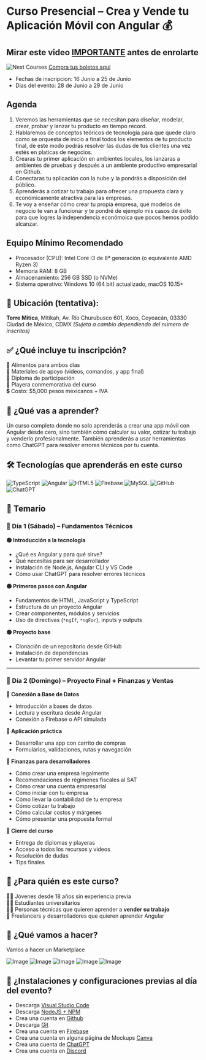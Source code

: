 # Curso Presencial – Crea y Vende tu Aplicación Móvil con Angular 💰

## Mirar este video [IMPORTANTE](https://vt.tiktok.com/ZShTnh6MV/) antes de enrolarte

![Next Courses](https://static.wixstatic.com/media/07ff59_217ee91e7af94900924b2493a9213d3a~mv2.png)
[Compra tus boletos aquí](https://www.redboyconsulting.com/event-details/crea-y-vende-tu-app-de-angular-1)
- Fechas de inscripcion: 16 Junio a 25 de Junio
- Dias del evento: 28 de Junio a 29 de Junio

## Agenda

1. Veremos las herramientas que se necesitan para diseñar, modelar, crear, probar y lanzar tu producto en tiempo record.
2. Hablaremos de conceptos teóricos de tecnología para que quede claro como se orquesta de inicio a final todos los elementos de tu producto final, de este modo podrás resolver las dudas de tus clientes una vez estés en platicas de negocios.
3. Crearas tu primer aplicación en ambientes locales, los lanzaras a ambientes de pruebas y después a un ambiente productivo empresarial en Github.
4. Conectaras tu aplicación con la nube y la pondrás a disposición del público.
5. Aprenderás a cotizar tu trabajo para ofrecer una propuesta clara y económicamente atractiva para las empresas.
6. Te voy a enseñar cómo crear tu propia empresa, qué modelos de negocio te van a funcionar y te pondré de ejemplo mis casos de éxito para que logres la independencia económoica que pocos hemos podido alcanzar.

## Equipo Mínimo Recomendado 

- Procesador (CPU): Intel Core i3 de 8ª generación (o equivalente AMD Ryzen 3)
- Memoria RAM: 8 GB
- Almacenamiento: 256 GB SSD (o NVMe)
- Sistema operativo: Windows 10 (64 bit) actualizado, macOS 10.15+

## 📍 Ubicación (tentativa):
**Torre Mítica**, Mitikah, Av. Río Churubusco 601, Xoco, Coyoacán, 03330 Ciudad de México, CDMX
*(Sujeta a cambio dependiendo del número de inscritos)*

## ✅ ¿Qué incluye tu inscripción?
🍱 Alimentos para ambos días  
🧳 Materiales de apoyo (videos, comandos, y app final)  
📜 Diploma de participación  
👕 Playera conmemorativa del curso  
💲 Costo: $5,000 pesos mexicanos + IVA

## 🧠 ¿Qué vas a aprender?

Un curso completo donde no solo aprenderás a crear una app móvil con Angular desde cero, sino también cómo calcular su valor, cotizar tu trabajo y venderlo profesionalmente. También aprenderás a usar herramientas como ChatGPT para resolver errores técnicos por tu cuenta.

## 🛠️ Tecnologías que aprenderás en este curso

![TypeScript](https://img.shields.io/badge/TypeScript-3178C6?style=for-the-badge&logo=typescript&logoColor=white)
![Angular](https://img.shields.io/badge/Angular-DD0031?style=for-the-badge&logo=angular&logoColor=white)
![HTML5](https://img.shields.io/badge/HTML5-E34F26?style=for-the-badge&logo=html5&logoColor=white)
![Firebase](https://img.shields.io/badge/Firebase-FFCA28?style=for-the-badge&logo=firebase&logoColor=black)
![MySQL](https://img.shields.io/badge/MySQL-4479A1?style=for-the-badge&logo=mysql&logoColor=white)
![GitHub](https://img.shields.io/badge/GitHub-181717?style=for-the-badge&logo=github&logoColor=white)
![ChatGPT](https://img.shields.io/badge/ChatGPT-00A67E?style=for-the-badge&logo=openai&logoColor=white)

## 🧾 Temario

### 🔰 Día 1 (Sábado) – Fundamentos Técnicos

**🟢 Introducción a la tecnología**
- ¿Qué es Angular y para qué sirve?
- Qué necesitas para ser desarrollador
- Instalación de Node.js, Angular CLI y VS Code
- Cómo usar ChatGPT para resolver errores técnicos

**🟢 Primeros pasos con Angular**
- Fundamentos de HTML, JavaScript y TypeScript
- Estructura de un proyecto Angular
- Crear componentes, módulos y servicios
- Uso de directivas (`*ngIf`, `*ngFor`), inputs y outputs

**🟢 Proyecto base**
- Clonación de un repositorio desde GitHub
- Instalación de dependencias
- Levantar tu primer servidor Angular

---

### 🚀 Día 2 (Domingo) – Proyecto Final + Finanzas y Ventas

**🔵 Conexión a Base de Datos**
- Introducción a bases de datos
- Lectura y escritura desde Angular
- Conexión a Firebase o API simulada

**🔵 Aplicación práctica**
- Desarrollar una app con carrito de compras
- Formularios, validaciones, rutas y navegación

**🔵 Finanzas para desarrolladores**
- Cómo crear una empresa legalmente
- Recomendaciones de régimenes fiscales al SAT
- Cómo crear una cuenta empresarial
- Cómo iniciar con tu empresa
- Cómo llevar la contabilidad de tu empresa
- Cómo cotizar tu trabajo
- Cómo calcular costos y márgenes
- Cómo presentar una propuesta formal

**🔵 Cierre del curso**
- Entrega de diplomas y playeras
- Acceso a todos los recursos y videos
- Resolución de dudas
- Tips finales

## 🎯 ¿Para quién es este curso?

👨‍🎓 Jóvenes desde 18 años sin experiencia previa  
👩‍💻 Estudiantes universitarios  
🧑‍🔧 Personas técnicas que quieren aprender a **vender su trabajo**  
🧠 Freelancers y desarrolladores que quieren aprender Angular

## 📲 ¿Qué vamos a hacer?

Vamos a hacer un Marketplace

![Image](https://github.com/user-attachments/assets/9a7be8a3-4f0e-444a-baa2-e9ae105a63cc)
![Image](https://github.com/user-attachments/assets/3f9437ae-b565-44fd-9feb-9107a71710f4)
![Image](https://github.com/user-attachments/assets/397d4626-01dd-471e-afe1-502faa52a250)
![Image](https://github.com/user-attachments/assets/c4383512-7a56-43cd-9d1c-950680ff815c)
![Image](https://github.com/user-attachments/assets/e7c5b858-5355-4382-9a60-19174fad6bf4)

## 📲 ¿Instalaciones y configuraciones previas al día del evento?

- Descarga [Visual Studio Code](https://code.visualstudio.com/Download)
- Descarga [NodeJS + NPM](https://nodejs.org/en)
- Crea una cuenta en [Github](http://github.com)
- Descarga [Git](https://git-scm.com/downloads)
- Crea una cuenta en [Firebase](http://firebase.google.com)
- Crea una cuenta en alguna página de Mockups [Canva](www.canva.com)
- Crea una cuenta de [ChatGPT](http://chatgpt.com)
- Crea una cuenta en [Discord](https://discord.com/download)
